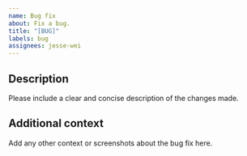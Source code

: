 ```yaml
---
name: Bug fix
about: Fix a bug.
title: "[BUG]"
labels: bug
assignees: jesse-wei
---
```


## Description

Please include a clear and concise description of the changes made.

## Additional context

Add any other context or screenshots about the bug fix here.
